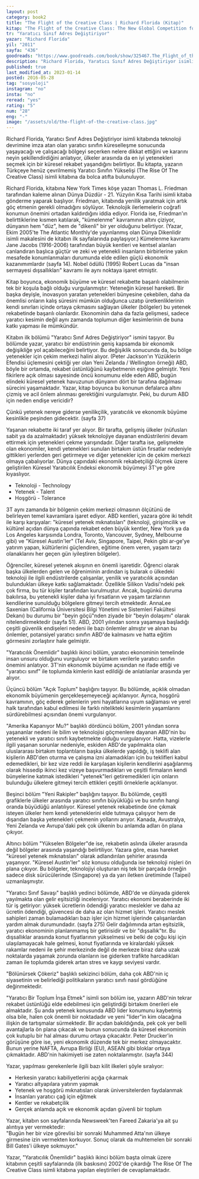 ```yaml
---
layout: post  
category: book2
title: "The Flight of the Creative Class | Richard Florida (Kitap)" 
kitap: "The Flight of the Creative Class: The New Global Competition for Talent"  
tr: "Yaratıcı Sınıf Adres Değiştiriyor"  
yazar: "Richard Florida"  
yil: "2011"  
sayfa: "436"  
goodreads: "https://www.goodreads.com/book/show/325467.The_Flight_of_the_Creative_Class"
description: "Richard Florida, Yaratıcı Sınıf Adres Değiştiriyor isimli kitabında teknoloji devrimine imza atan olan yaratıcı sınıfın küreselleşme sonucunda yaşayacağı ve çalışacağı bölgeyi seçerken nelere dikkat ettiğini ve kararını neyin şekillendirdiğini anlatıyor."
published: true
last_modified_at: 2023-01-14
posted: 2016-05-28
tag: "sosyoloji"
instagram: "no"
insta: "no"
reread: "yes"
rating: "5"
num: "28"
eng: "-"
image: "/assets/old/the-flight-of-the-creative-class.jpg"
---
```


Richard Florida, Yaratıcı Sınıf Adres Değiştiriyor isimli kitabında teknoloji devrimine imza atan olan yaratıcı sınıfın küreselleşme sonucunda yaşayacağı ve çalışacağı bölgeyi seçerken nelere dikkat ettiğini ve kararını neyin şekillendirdiğini anlatıyor, ülkeler arasında da en iyi yetenekleri seçmek için bir küresel rekabet yaşandığını belirtiyor. Bu kitapta, yazarın Türkçeye henüz çevrilmemiş Yaratıcı Sınıfın Yükselişi (The Rise Of The Creative Class) isimli kitabına da bolca atıfta bulunuluyor.  
  
Richard Florida, kitabına New York Times köşe yazarı Thomas L. Friedman tarafından kaleme alınan Dünya Düzdür - 21. Yüzyılın Kısa Tarihi isimli kitaba gönderme yaparak başlıyor. Friedman, kitabında yenilik yaratmak için artık göç etmenin gerekli olmadığını söylüyor. Teknolojik ilerlemelerin coğrafi konumun önemini ortadan kaldırdığını iddia ediyor. Florida ise, Friedman'ın belirttiklerine kısmen katılarak, "kümelenme" kavramının altını çiziyor, dünyanın hem "düz", hem de "dikenli" bir yer olduğunu belirtiyor. (Yazar, Ekim 2005'te The Atlantic Monthly'de yayınlanmış olan Dünya Dikenlidir isimli makalesini de kitabın ilk sayfalarında paylaşıyor.) Kümelenme kavramı Jane Jacobs (1916-2006) tarafından büyük kentleri ve kentsel alanları canlandıran başlıca güçtür ve zeki ve yetenekli insanların birbirlerine yakın mesafede konumlanmaları durumunda elde edilen güçlü ekonomik kazanımımlardır (sayfa 14). Nobel ödüllü (1995) Robert Lucas da "insan sermayesi dışsallıkları" kavramı ile aynı noktaya işaret etmiştir.  
  
Kitap boyunca, ekonomik büyüme ve küresel rekabette başarılı olabilmenin tek bir koşula bağlı olduğu vurgulanmıştır: Yeteneğin küresel hareketi. Bir başka deyişle, inovasyon yaratan yetenekleri bünyesine çekebilen, daha da önemlisi onların kalış süresini mümkün olduğunca uzatıp üretkenliklerinin kendi sınırları içinde ortaya çıkmasını sağlayan ülkeler (bölgeler) bu yetenek rekabetinde başarılı olanlardır. Ekonominin daha da fazla gelişmesi, sadece yaratıcı kesimin değil aynı zamanda toplumun diğer kesimlerinin de buna katkı yapması ile mümkündür.  
  
Kitabın ilk bölümü "Yaratıcı Sınıf Adres Değiştiriyor" ismini taşıyor. Bu bölümde yazar, yaratıcı bir endüstrinin geniş kapsamda bir ekonomik değişikliğe yol açabileceğini belirtiyor. Bu değişiklik sonucunda da, bu bölge yetenekler için çekim merkezi halini alıyor. (Peter Jackson'ın Yüzüklerin Efendisi üçlemesini çektiği yer olan Yeni Zelanda / Wellington örneği) ABD, böyle bir ortamda, rekabet üstünlüğünü kaybetmenin eşiğine gelmiştir. Yeni fikirlere açık olması sayesinde öncü konumunu elde eden ABD, bugün elindeki küresel yetenek havuzunun dünyanın dört bir tarafına dağılması sürecini yaşamaktadır. Yazar, kitap boyunca bu konunun defalarca altını çizmiş ve acil önlem alınması gerektiğini vurgulamıştır. Peki, bu durum ABD için neden endişe vericidir?  
  
Çünkü yetenek nereye giderse yenilikçilik, yaratıcılık ve ekonomik büyüme kesinlikle peşinden gidecektir. (sayfa 37)  
  
Yaşanan rekabette iki taraf yer alıyor. Bir tarafta, gelişmiş ülkeler (nüfusları sabit ya da azalmaktadır) yüksek teknolojiye dayanan endüstrilerini devam ettirmek için yetenekleri çekme yarışındadır. Diğer tarafta ise, gelişmekte olan ekonomiler, kendi yetenekleri sunulan birtakım üstün fırsatlar nedeniyle gittikleri yerlerden geri getirmeye ve diğer yetenekler için de çekim merkezi olmaya çabalıyorlar. Dünya çapındaki ekonomik rekabetçiliği ölçmek üzere geliştirilen Küresel Yaratıcılık Endeksi ekonomik büyümeyi 3T'ye göre kıyaslıyor.  
- Teknoloji - Technology  
- Yetenek - Talent  
- Hoşgörü - Tolerance  
  
3T aynı zamanda bir bölgenin çekim merkezi olmasının ölçütünü de belirleyen temel kavramlara işaret ediyor. ABD kentleri, yazara göre iki tehdit ile karşı karşıyalar: "küresel yetenek mıknatısları" (teknoloji, girişimcilik ve kültürel açıdan dünya çapında rekabet eden büyük kentler, New York ya da Los Angeles karşısında Londra, Toronto, Vancouver, Sydney, Melbourne gibi) ve "Küresel Austin'ler" (Tel Aviv, Singapore, Taipei, Pekin gibi ar-ge'ye yatırım yapan, kültürlerini güçlendiren, eğitime önem veren, yaşam tarzı olanaklarını her geçen gün iyileştiren bölgeler).  
  
Öğrenciler, küresel yetenek akışının en önemli işaretidir. Öğrenci olarak başka ülkelerden gelen ve öğreniminin ardından iş bularak o ülkedeki teknoloji ile ilgili endüstrilerde çalışanlar, yenilik ve yaratıcılık açısından bulundukları ülkeye katkı sağlamaktadır. Özellikle Silikon Vadisi'ndeki pek çok firma, bu tür kişiler tarafından kurulmuştur. Ancak, bugünkü duruma bakılırsa, bu yetenekli kişiler daha iyi fırsatların ve yaşam tarzlarının kendilerine sunulduğu bölgelere gitmeyi tercih etmektedir. AnnaLee Saxenian (California Üniversitesi Bilgi Yönetimi ve Sistemleri Fakültesi Dekanı) bu durumu bir "beyin göçü"nden ziyade bir "beyin dolaşımı" olarak nitelendirmektedir (sayfa 51). ABD, 2001 yılından sonra yaşamaya başladığı çeşitli güvenlik endişeleri nedeni ile bazı önlemler almıştır ve alınan bu önlemler, potansiyel yaratıcı sınıfın ABD'de kalmasını ve hatta eğitim görmesini zorlaştırır hale gelmiştir.  
  
"Yaratıcılık Önemlidir" başlıklı ikinci bölüm, yaratıcı ekonominin temelinde insan unsuru olduğunu vurguluyor ve birtakım verilerle yaratıcı sınıfın önemini anlatıyor. 3T'nin ekonomik büyüme açısından ne ifade ettiği ve "yaratıcı sınıf" ile toplumda kimlerin kast edildiği de anlatılanlar arasında yer alıyor.  
  
Üçüncü bölüm "Açık Toplum" başlığını taşıyor. Bu bölümde, açıklık olmadan ekonomik büyümenin gerçekleşemeyeceği açıklanıyor. Ayrıca, hoşgörü kavramının, göç ederek gelenlerin yeni hayatlarına uyum sağlaması ve yerel halk tarafından kabul edilmesi ile farklı nitelikteki kesimlerin yaşamlarını sürdürebilmesi açısından önemi vurgulanıyor.  
  
"Amerika Kapanıyor Mu?" başlıklı dördüncü bölüm, 2001 yılından sonra yaşananlar nedeni ile bilim ve teknolojisi göçmenlere dayanan ABD'nin bu yetenekli ve yaratıcı sınıfı kaybetmekte olduğu vurgulanıyor. Hatta, vizelerle ilgili yaşanan sorunlar nedeniyle, eskiden ABD'de yapılmakta olan uluslararası birtakım toplantıların başka ülkelerde yapıldığı, iş teklifi alan kişilerin ABD'den oturma ve çalışma izni alamadıkları için bu teklifleri kabul edemedikleri, bir kez vize reddi ile karşılaşan kişilerin kendilerini aşağılanmış olarak hissedip ikinci kez vizeye başvurmadıkları ve çeşitli firmaların kendi bünyelerine katmak istedikleri "yetenek"leri getiremedikleri için onların bulunduğu ülkelere gitmeyi tercih ettikleri çeşitli örneklerle açıklanıyor.  
  
Beşinci bölüm "Yeni Rakipler" başlığını taşıyor. Bu bölümde, çeşitli grafiklerle ülkeler arasında yaratıcı sınıfın büyüklüğü ve bu sınıfın hangi oranda büyüdüğü anlatılıyor. Küresel yetenek rekabetinde öne çıkmak isteyen ülkeler hem kendi yeteneklerini elde tutmaya çalışıyor hem de dışarıdan başka yetenekleri çekmenin yollarını arıyor. Kanada, Avustralya, Yeni Zelanda ve Avrupa'daki pek çok ülkenin bu anlamda adları ön plana çıkıyor.  
  
Altıncı bölüm "Yükselen Bölgeler"de ise, rekabetin aslında ülkeler arasında değil bölgeler arasında yaşandığı belirtiliyor. Yazara göre, esas hareket "küresel yetenek mıknatısları" olarak adlandırılan şehirler arasında yaşanıyor. "Küresel Austin'ler" söz konusu olduğunda ise teknoloji nişleri ön plana çıkıyor. Bu bölgeler, teknolojiyi oluşturan niş tek bir parçada örneğin sadece disk sürücülerinde (Singapore) ya da yarı iletken üretiminde (Taipei) uzmanlaşmıştır.  
  
"Yaratıcı Sınıf Savaşı" başlıklı yedinci bölümde, ABD'de ve dünyada giderek yayılmakta olan gelir eşitsizliği inceleniyor. Yaratıcı ekonomi beraberinde iki tür iş getiriyor: yüksek ücretlerin ödendiği yaratıcı meslekler ve daha az ücretin ödendiği, güvencesi de daha az olan hizmet işleri. Yaratıcı meslek sahipleri zaman bulamadıkları bazı işler için hizmet işlerinde çalışanlardan yardım almak durumundadır. (sayfa 275) Gelir dağılımında artan eşitsizlik, yaratıcı ekonominin planlanmamış bir getirisidir ve bir "dışsallık"tır. Bu dışsallıklar arasında konut fiyatlarının yükselmesi ve belki de çoğu kişi için ulaşılamayacak hale gelmesi, konut fiyatlarında ve kiralardaki yüksek rakamlar nedeni ile şehir merkezinde değil de merkeze biraz daha uzak noktalarda yaşamak zorunda olanların ise giderken trafikte harcadıkları zaman ile toplumda giderek artan stres ve kaygı seviyesi vardır.  
  
"Bölünürsek Çökeriz" başlıklı sekizinci bölüm, daha çok ABD'nin iç siyasetinin ve belirlediği politikaların yaratıcı sınıfı nasıl gördüğüne değinmektedir.  
  
"Yaratıcı Bir Toplum İnşa Etmek" isimli son bölüm ise, yazarın ABD'nin tekrar rekabet üstünlüğü elde edebilmesi için geliştirdiği birtakım önerileri ele almaktadır. Şu anda yetenek konusunda ABD lider konumunu kaybetmiş olsa bile, halen çok önemli bir noktadadır ve yeni "lider"in kim olacağına ilişkin de tartışmalar sürmektedir. Bir açıdan bakıldığında, pek çok yer belli avantajlarla ön plana çıkacak ve bunun sonucunda da küresel ekonominin çok kutuplu bir hal alması durumu ortaya çıkacaktır. Peter Drucker'in görüşüne göre ise, yeni ekonomik düzende tek bir merkez olmayacaktır. Bunun yerine NAFTA, Avrupa Birliği (EU), ASEAN gibi bloklar ortaya çıkmaktadır. ABD'nin hakimiyeti ise zaten noktalanmıştır. (sayfa 344)  
  
Yazar, yapılması gerekenlerle ilgili bazı kilit ilkeleri şöyle sıralıyor:  
- Herkesin yaratıcı kabiliyetlerini açığa çıkarmak  
- Yaratıcı altyapılara yatırım yapmak  
- Yetenek ve hoşgörü mıknatısları olarak üniversitelerden faydalanmak  
- İnsanları yaratıcı çağ için eğitmek  
- Kentler ve rekabetçilik  
- Gerçek anlamda açık ve ekonomik açıdan güvenli bir toplum
  
Yazar, kitabın son sayfalarında Newsweek'ten Fareed Zakaria'ya ait şu alıntıya yer vermektedir:  
  	"Bugün her bir vize görevlisi bir sonraki Muhammed Atta'nın ülkeye girmesine izin vermekten korkuyor. Sonuç olarak da muhtemelen bir sonraki Bill Gates'i ülkeye sokmuyor."
  
Yazar, "Yaratıcılık Önemlidir" başlıklı ikinci bölüm başta olmak üzere kitabının çeşitli sayfalarında (ilk baskısını) 2002'de çıkardığı The Rise Of The Creative Class isimli kitabına yapılan eleştirileri de cevaplamaktadır.  
  
